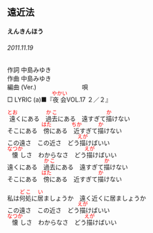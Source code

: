 <style type="text/css">
	ruby{
	    ruby-position: over;
	}
	ruby > rt{font-size: 12px;color:red;}
	p{font:16px;font-size: '楷体'}
</style>
## 遠近法
#### えんきんほう
###### 2011.11.19


作詞     中島みゆき　　　　　   
作曲      中島みゆき  　　　   
編曲 (Ver.) 　　　　　　　
唄          
□ LYRIC (a)■『<ruby><rb>夜会</rb><rp>(</rp><rt>やかい</rt><rp>)</rp></ruby>VOL.17 ２／２』  
  
  
<ruby><rb>遠</rb><rp>(</rp><rt>とお</rt><rp>)</rp></ruby>くにある　<ruby><rb>過去</rb><rp>(</rp><rt>かこ</rt><rp>)</rp></ruby>にある　遠すぎて<ruby><rb>描</rb><rp>(</rp><rt>か</rt><rp>)</rp></ruby>けない  
そこにある　<ruby><rb>傍</rb><rp>(</rp><rt>はた</rt><rp>)</rp></ruby>にある　<ruby><rb>近</rb><rp>(</rp><rt>ちか</rt><rp>)</rp></ruby>すぎて<ruby><rb>描</rb><rp>(</rp><rt>か</rt><rp>)</rp></ruby>けない  
この遠さ　この近さ　どう<ruby><rb>描</rb><rp>(</rp><rt>えが</rt><rp>)</rp></ruby>けばいい  
<ruby><rb>懐</rb><rp>(</rp><rt>なつか</rt><rp>)</rp></ruby>しさ　わからなさ　どう<ruby><rb>描</rb><rp>(</rp><rt>えが</rt><rp>)</rp></ruby>けばいい  
遠くにある　<ruby><rb>過去</rb><rp>(</rp><rt>かこ</rt><rp>)</rp></ruby>にある　遠すぎて<ruby><rb>描</rb><rp>(</rp><rt>か</rt><rp>)</rp></ruby>けない  
そこにある　<ruby><rb>傍</rb><rp>(</rp><rt>はた</rt><rp>)</rp></ruby>にある　近すぎて<ruby><rb>描</rb><rp>(</rp><rt>か</rt><rp>)</rp></ruby>けない  
  
私は<ruby><rb>何処</rb><rp>(</rp><rt>どこ</rt><rp>)</rp></ruby>に<ruby><rb>居</rb><rp>(</rp><rt>い</rt><rp>)</rp></ruby>ましょうか　遠く近くに居ましょうか  
この遠さ　この近さ　どう<ruby><rb>描</rb><rp>(</rp><rt>えが</rt><rp>)</rp></ruby>けばいい  
<ruby><rb>懐</rb><rp>(</rp><rt>なつか</rt><rp>)</rp></ruby>しさ　わからなさ　どう<ruby><rb>描</rb><rp>(</rp><rt>えが</rt><rp>)</rp></ruby>けばいい  